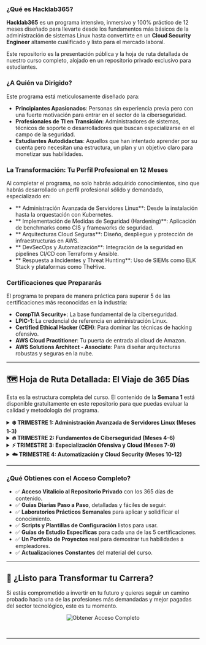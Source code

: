 

### ¿Qué es Hacklab365?

**Hacklab365** es un programa intensivo, inmersivo y 100% práctico de 12 meses diseñado para llevarte desde los fundamentos más básicos de la administración de sistemas Linux hasta convertirte en un **Cloud Security Engineer** altamente cualificado y listo para el mercado laboral.

Este repositorio es la presentación pública y la hoja de ruta detallada de nuestro curso completo, alojado en un repositorio privado exclusivo para estudiantes.

### ¿A Quién va Dirigido?

Este programa está meticulosamente diseñado para:

*   **Principiantes Apasionados**: Personas sin experiencia previa pero con una fuerte motivación para entrar en el sector de la ciberseguridad.
*   **Profesionales de TI en Transición**: Administradores de sistemas, técnicos de soporte o desarrolladores que buscan especializarse en el campo de la seguridad.
*   **Estudiantes Autodidactas**: Aquellos que han intentado aprender por su cuenta pero necesitan una estructura, un plan y un objetivo claro para monetizar sus habilidades.

### La Transformación: Tu Perfil Profesional en 12 Meses

Al completar el programa, no solo habrás adquirido conocimientos, sino que habrás desarrollado un perfil profesional sólido y demandado, especializado en:

*   ** Administración Avanzada de Servidores Linux**: Desde la instalación hasta la orquestación con Kubernetes.
*   ** Implementación de Medidas de Seguridad (Hardening)**: Aplicación de benchmarks como CIS y frameworks de seguridad.
*   ** Arquitecturas Cloud Seguras**: Diseño, despliegue y protección de infraestructuras en AWS.
*   ** DevSecOps y Automatización**: Integración de la seguridad en pipelines CI/CD con Terraform y Ansible.
*   ** Respuesta a Incidentes y Threat Hunting**: Uso de SIEMs como ELK Stack y plataformas como TheHive.

### Certificaciones que Prepararás

El programa te prepara de manera práctica para superar 5 de las certificaciones más reconocidas en la industria:

*   **CompTIA Security+**: La base fundamental de la ciberseguridad.
*   **LPIC-1**: La credencial de referencia en administración Linux.
*   **Certified Ethical Hacker (CEH)**: Para dominar las técnicas de hacking ofensivo.
*   **AWS Cloud Practitioner**: Tu puerta de entrada al cloud de Amazon.
*   **AWS Solutions Architect - Associate**: Para diseñar arquitecturas robustas y seguras en la nube.

---

## 🗺️ Hoja de Ruta Detallada: El Viaje de 365 Días

Esta es la estructura completa del curso. El contenido de la **Semana 1** está disponible gratuitamente en este repositorio para que puedas evaluar la calidad y metodología del programa.

<details>
<summary><strong>❄️ TRIMESTRE 1: Administración Avanzada de Servidores Linux (Meses 1-3)</strong></summary>

###    Mes 1: Fundamentos Sólidos
*   [✅ **Semana 1: Configuración, Instalación y Comandos Básicos (¡Prueba Gratis!)**](./semana-01-muestra-gratuita/dia-01-configuracion-lab.md)
*   🔒 **Semana 2:** Redes, SSH Hardening y Firewall (UFW)
*   🔒 **Semana 3:** Servidores Web (Apache/Nginx) y Bases de Datos (MySQL/PostgreSQL)
*   🔒 **Semana 4:** Monitorización, Logs, Backups y Scripting en Bash

###    Mes 2: Servicios Críticos y Alta Disponibilidad
*   🔒 **Semana 5:** Docker: De Cero a Contenedores Multi-stack
*   🔒 **Semana 6:** Alta Disponibilidad (HAProxy) y Clustering
*   🔒 **Semana 7:** Monitorización Avanzada con Zabbix
*   🔒 **Semana 8:** Kubernetes (K8s): Orquestación de Contenedores

###    Mes 3: Consolidación y DevOps
*   🔒 **Semana 9:** Proyecto Integrador de Administración de Servidores
*   🔒 **Semana 10:** Introducción a DevOps y CI/CD con GitLab
*   🔒 **Semana 11:** Infraestructura como Código (IaC) con Ansible y Terraform
*   🔒 **Semana 12:** Troubleshooting Avanzado y Hardening (CIS Benchmarks)

</details>

<details>
<summary><strong>🔥 TRIMESTRE 2: Fundamentos de Ciberseguridad (Meses 4-6)</strong></summary>

###    Mes 4: Hardening y Seguridad Defensiva
*   🔒 **Semana 13:** Introducción a la Ciberseguridad y Herramientas (Nmap, Wireshark)
*   🔒 **Semana 14:** Hardening Avanzado de Sistemas, Web y Bases de Datos
*   🔒 **Semana 15:** Detección de Intrusos (AIDE/Suricata) y Fail2Ban
*   🔒 **Semana 16:** Criptografía, Cifrado de Disco (LUKS) y VPNs (OpenVPN/WireGuard)

###    Mes 5: Preparación CompTIA Security+
*   🔒 **Semana 17-20:** Cobertura completa de los 5 dominios del examen, laboratorios prácticos y simulacros.
*   🔒 **Semana 20:** **EXAMEN OFICIAL CompTIA Security+**

###    Mes 6: SIEM y Respuesta a Incidentes
*   🔒 **Semana 21:** Implementación de un SIEM con ELK Stack (Elasticsearch, Logstash, Kibana)
*   🔒 **Semana 22:** Integración con Wazuh y análisis de logs avanzado
*   🔒 **Semana 23:** Respuesta a Incidentes con TheHive & Cortex
*   🔒 **Semana 24:** Introducción al Threat Hunting y Procedimientos de un SOC

</details>

<details>
<summary><strong>⚡ TRIMESTRE 3: Especialización Ofensiva y Cloud (Meses 7-9)</strong></summary>

###    Mes 7: Preparación LPIC-1
*   🔒 **Semana 25-28:** Estudio intensivo de los objetivos de los exámenes 101 y 102.
*   🔒 **Semana 28:** **EXÁMENES OFICIALES LPIC-1 (101 & 102)**

###    Mes 8: Ethical Hacking Autodidacta
*   🔒 **Semana 29:** Hacking práctico con TryHackMe: Rutas de aprendizaje
*   🔒 **Semana 30:** Dominio de Nmap, Metasploit y técnicas de explotación
*   🔒 **Semana 31:** Práctica en HackTheBox y VulnHub
*   🔒 **Semana 32:** Pentesting de Aplicaciones Web con Burp Suite

###    Mes 9: Preparación CEH (Certified Ethical Hacker)
*   🔒 **Semana 33-36:** Cobertura de los 20 módulos del CEH, desde Reconocimiento hasta Hacking Cloud.
*   🔒 **Semana 36:** **EXAMEN OFICIAL CEH**

</details>

<details>
<summary><strong>☁️ TRIMESTRE 4: Automatización y Cloud Security (Meses 10-12)</strong></summary>

###    Mes 10: DevSecOps y Automatización
*   🔒 **Semana 37:** Principios de DevSecOps: Seguridad en CI/CD
*   🔒 **Semana 38:** Terraform y Ansible para Seguridad
*   🔒 **Semana 39:** Seguridad de Contenedores y Kubernetes (RBAC, Pod Policies)
*   🔒 **Semana 40:** Integración de Herramientas SAST/DAST (SonarQube, OWASP ZAP)

###    Mes 11: Preparación Cloud Security en AWS
*   🔒 **Semana 41:** **EXAMEN OFICIAL AWS Cloud Practitioner**
*   🔒 **Semana 42:** AWS Security: IAM, VPC, S3, EC2 y RDS Security
*   🔒 **Semana 43:** Herramientas Nativas de Seguridad: GuardDuty, Inspector, WAF, Shield
*   🔒 **Semana 44-45:** Preparación para el **EXAMEN OFICIAL AWS Solutions Architect - Associate**

###    Mes 12: Especialización Final y Portfolio Profesional
*   🔒 **Semana 46:** Creación de un Portfolio Profesional en GitHub
*   🔒 **Semana 47:** Desarrollo de 3 Proyectos Finales (Case Studies)
*   🔒 **Semana 48:** Preparación para el Mercado Laboral: CV, LinkedIn, Entrevistas
*   🔒 **Semana 49:** **Finalización del Programa y Lanzamiento de Carrera**

</details>

---

### ¿Qué Obtienes con el Acceso Completo?

*   ✅ **Acceso Vitalicio al Repositorio Privado** con los 365 días de contenido.
*   ✅ **Guías Diarias Paso a Paso**, detalladas y fáciles de seguir.
*   ✅ **Laboratorios Prácticos Semanales** para aplicar y solidificar el conocimiento.
*   ✅ **Scripts y Plantillas de Configuración** listos para usar.
*   ✅ **Guías de Estudio Específicas** para cada una de las 5 certificaciones.
*   ✅ **Un Portfolio de Proyectos** real para demostrar tus habilidades a empleadores.
*   ✅ **Actualizaciones Constantes** del material del curso.

---

## 🚀 ¿Listo para Transformar tu Carrera?

Si estás comprometido a invertir en tu futuro y quieres seguir un camino probado hacia una de las profesiones más demandadas y mejor pagadas del sector tecnológico, este es tu momento.

<p align="center">
  <a href="https://tu-plataforma-de-venta.com/hacklab365" style="text-decoration:none;">
    <img src="https://img.shields.io/badge/➡️_OBTENER_ACCESO_COMPLETO_A_HACKLAB365-28a745?style=for-the-badge&logoColor=white" alt="Obtener Acceso Completo">
  </a>
</p>

<br>

---
